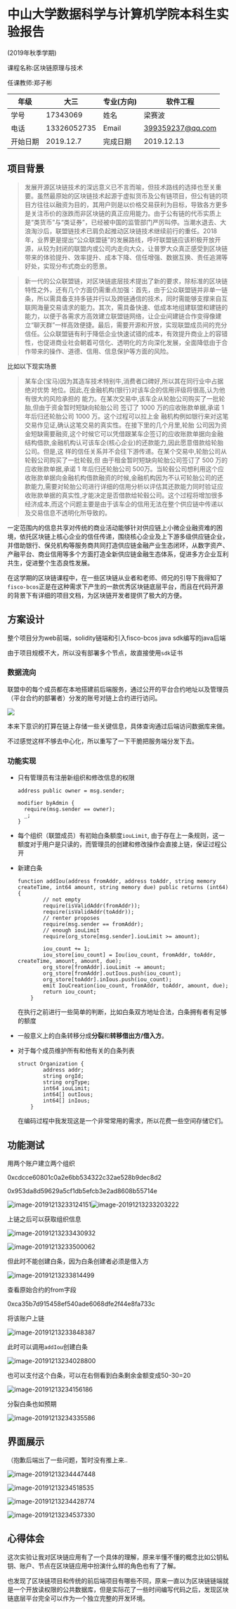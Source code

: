 # 中山大学数据科学与计算机学院本科生实验报告

(2019年秋季学期)

课程名称:区块链原理与技术

任课教师:郑子彬

| 年级     | 大三        | 专业(方向) | 软件工程         |
| -------- | ----------- | ---------- | ---------------- |
| 学号     | 17343069    | 姓名       | 梁赛波           |
| 电话     | 13326052735 | Email      | 399359237@qq.com |
| 开始日期 | 2019.12.7   | 完成日期   | 2019.12.13       |

## 项目背景

> 发展开源区块链技术的深远意义已不言而喻，但技术路线的选择也至关重要。虽然最原始的区块链技术起源于虚拟货币及公有链项目，但公有链的项目方往往以融资为目的，其用户则是以价格交易获利为目标，导致各方更多是关注币价的涨跌而非区块链的真正应用能力。由于公有链的代币实质上是“类货币”与“类证券”，已经被中国的监管部门严厉叫停。当潮水退去、大浪淘沙后，联盟链技术已肩负起推动区块链技术继续前行的重任。2018年，业界更是提出“公众联盟链”的发展路线，呼吁联盟链应该积极开放开源，从较为封闭的联盟内或公司内走向大众，让普罗大众真正感受到区块链带来的体验提升、效率提升、成本下降、信任增强、数据互换、责任追溯等好处，实现分布式商业的愿景。

> 新一代的公众联盟链，对区块链底层技术提出了新的要求，除标准的区块链特性之外，还有几个方面仍需重点加强：首先，由于公众联盟链并非单一链条，所以需具备支持多链并行以及跨链通信的技术，同时需能够支撑来自互联网海量交易请求的能力。其次，需具备快速、低成本地组建联盟和建链的能力，以便于各需求方高效建立联盟链网络，让企业间建链合作变得像建立“聊天群”一样高效便捷。最后，需要开源和开放，实现联盟成员间的充分信任。公众联盟链有利于降低企业快速试错的成本，有效提升商业上的容错性，也促进商业社会朝着可信化、透明化的方向深化发展，全面降低由于合作带来的操作、道德、信用、信息保护等方面的风险。

比如以下现实场景

> 某车企(宝马)因为其造车技术特别牛,消费者口碑好,所以其在同行业中占据绝对优势
> 地位。因此,在金融机构(银行)对该车企的信用评级将很高,认为他有很大的风险承担的
> 能力。在某次交易中,该车企从轮胎公司购买了一批轮胎,但由于资金暂时短缺向轮胎公司
> 签订了 1000 万的应收账款单据,承诺 1 年后归还轮胎公司 1000 万。这个过程可以拉上金
> 融机构例如银行来对这笔交易作见证,确认这笔交易的真实性。在接下里的几个月里,轮胎
> 公司因为资金短缺需要融资,这个时候它可以凭借跟某车企签订的应收账款单据向金融结构借款,金融机构认可该车企(核心企业)的还款能力,因此愿意借款给轮胎公司。但是,这
> 样的信任关系并不会往下游传递。在某个交易中,轮胎公司从轮毂公司购买了一批轮毂,但
> 由于租金暂时短缺向轮胎公司签订了 500 万的应收账款单据,承诺 1 年后归还轮胎公司 500万。当轮毂公司想利用这个应收账款单据向金融机构借款融资的时候,金融机构因为不认可轮胎公司的还款能力,需要对轮胎公司进行详细的信用分析以评估其还款能力同时验证应收账款单据的真实性,才能决定是否借款给轮毂公司。这个过程将增加很多经济成本,而这个问题主要是由于该车企的信用无法在整个供应链中传递以及交易信息不透明化所导致的。

一定范围内的信息共享对传统的商业活动能够针对供应链上小微企业融资难的困境，依托区块链上核心企业的信任传递，围绕核心企业及上下游多级供应链企业，并借助银行、保兑机构等服务商共同打造供应链金融产业生态闭环，从数字资产、产融平台、商业信用等多个方面打造全新供应链金融生态体系，促进多方企业互利共生，促进整个生态良性发展。

在这学期的区块链课程中，在一些区块链从业者和老师、师兄的引导下我得知了`fisco-bcos`正是在这种需求下产生的一款优秀区块链底层平台，而且在代码开源的背景下有详细的项目文档，为区块链开发者提供了极大的方便。

## 方案设计

整个项目分为web前端，solidity链端和引入fisco-bcos java sdk编写的java后端

由于项目规模不大，所以没有部署多个节点，故直接使用`sdk`证书

### 数据流向

联盟中的每个成员都在本地搭建前后端服务，通过公开的平台合约地址以及管理员（平台合约的部署者）分发的账号对链上合约进行访问。

![](p.png)

本来下意识的打算在链上存储一些关键信息，具体查询通过后端访问数据库来做。

不过感觉这样不够去中心化，所以重写了一下干脆把服务端分发下去。

### 功能实现

+ 只有管理员有注册新组织和修改信息的权限

  ```
  address public owner = msg.sender;
  
  modifier byAdmin {
  	require(msg.sender == owner);
  	_;
  }
  ```

+ 每个组织（联盟成员）有初始白条额度`iouLimit`, 由于存在上一条规则，这一额度对于用户是只读的，而管理员的创建和修改操作会直接上链，保证过程公开

+ 新建白条

  ```
  function addIou(address fromAddr, address toAddr, string memory createTime, int64 amount, string memory due) public returns (int64) {
          // not empty
          require(isValidAddr(fromAddr));
          require(isValidAddr(toAddr));
          // renter proposes
          require(msg.sender == fromAddr);
          // enough iouLimit
          require(org_store[msg.sender].iouLimit >= amount);
  
          iou_count += 1;
          iou_store[iou_count] = Iou(iou_count, fromAddr, toAddr, createTime, amount, amount, due);
          org_store[fromAddr].iouLimit -= amount;
          org_store[fromAddr].outIous.push(iou_count);
          org_store[toAddr].inIous.push(iou_count);
          emit IouCreation(iou_count, fromAddr, toAddr, amount, due);
          return iou_count;
      }
  ```

  在执行之前进行一些简单的判断，比如白条双方地址合法，白条拥有者有足够的额度

+ 一般意义上的白条转移分成**分裂**和**转移借出方/借入方**。

+ 对于每个成员维护所有和他有关的白条列表

  ```
  struct Organization {
          address addr;
          string orgId;
          string orgType;
          int64 iouLimit;
          int64[] outIous;
          int64[] inIous;
      }
  ```

  在编码过程中我发现这是一个非常常用的需求，所以花费一些空间存储它们。

## 功能测试

用两个账户建立两个组织

0xcdcce60801c0a2e6bb534322c32ae528b9dec8d2

0x953da8d59629a5cf1db5efcb3e2ad8608b55714e

![image-20191213233124151](assets/image-20191213233124151.png)![image-20191213233203222](assets/image-20191213233203222.png)

上链之后可以获取组织信息

![image-20191213233430932](assets/image-20191213233430932.png)

![image-20191213233500062](assets/image-20191213233500062.png)

但此时不能创建白条，因为白条创建者必须是借入方

![image-20191213233814499](assets/image-20191213233814499.png)

查看原始合约的from字段

0xca35b7d915458ef540ade6068dfe2f44e8fa733c

将该账户上链

![image-20191213233848387](assets/image-20191213233848387.png)



此时可以调用`addIou`创建白条

![image-20191213234028800](assets/image-20191213234028800.png)

也可以支付这个白条，可以在右侧看到白条剩余金额变成50-30=20

![image-20191213234156186](assets/image-20191213234156186.png)

分裂白条也如预期

![image-20191213234335586](assets/image-20191213234335586.png)

## 界面展示

（抱歉后端出了一些问题，暂时没有推上来..

![image-20191213234447448](assets/image-20191213234447448.png)

![image-20191213234518535](assets/image-20191213234518535.png)



![image-20191213234428774](assets/image-20191213234428774.png)

![image-20191213234537330](assets/image-20191213234537330.png)



## 心得体会

这次实验让我对区块链应用有了一个具体的理解，原来半懂不懂的概念比如公钥私钥、账户、节点在区块链应用中扮演什么样的角色也有了了解。

也发现了区块链项目和传统的前后端项目有哪些不同，原来一直以为区块链链端就是一个开放读权限的公共数据库，但是实际花了一些时间编写代码之后，发现区块链底层平台完全可以作为一个独立完整的开发环境。